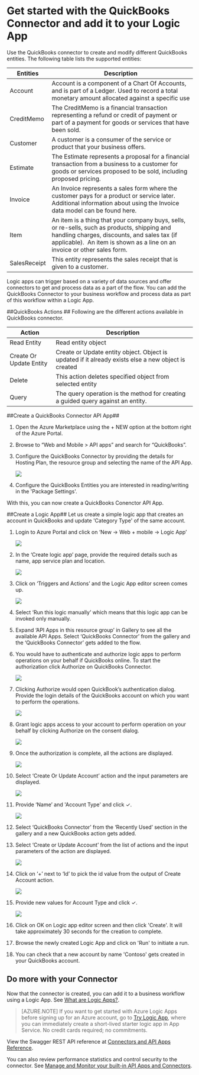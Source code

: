 <properties
   pageTitle="Using the QuickBooks Connector in Logic Apps | Microsoft Azure App Service"
   description="How to create and configure the QuickBooks Connector or API app and use it in a logic app in Azure App Service"
   services="app-service\logic"
   documentationCenter=".net,nodejs,java"
   authors="anuragdalmia"
   manager="dwrede"
   editor=""/>

<tags
   ms.service="app-service-logic"
   ms.devlang="multiple"
   ms.topic="article"
   ms.tgt_pltfrm="na"
   ms.workload="integration"
   ms.date="08/23/2015"
   ms.author="sameerch"/>


# Get started with the QuickBooks Connector and add it to your Logic App
Use the QuickBooks connector to create and modify different QuickBooks entities. The following table lists the supported entities:

Entities|Description
---|---
Account|Account is a component of a Chart Of Accounts, and is part of a Ledger. Used to record a total monetary amount allocated against a specific use
CreditMemo|The CreditMemo is a financial transaction representing a refund or credit of payment or part of a payment for goods or services that have been sold.
Customer|A customer is a consumer of the service or product that your business offers.
Estimate|The Estimate represents a proposal for a financial transaction from a business to a customer for goods or services proposed to be sold, including proposed pricing.
Invoice|An Invoice represents a sales form where the customer pays for a product or service later. Additional information about using the Invoice data model can be found here.
Item|An item is a thing that your company buys, sells, or re-sells, such as products, shipping and handling charges, discounts, and sales tax (if applicable).  An item is shown as a line on an invoice or other sales form.
SalesReceipt|This entity represents the sales receipt that is given to a customer.

Logic apps can trigger based on a variety of data sources and offer connectors to get and process data as a part of the flow. You can add the QuickBooks Connector to your business workflow and process data as part of this workflow within a Logic App. 

##QuickBooks Actions ##
Following are the different actions available in QuickBooks connector.

Action|Description
---|---
Read Entity|Read entity object
Create Or Update Entity|Create or Update entity object. Object is updated if it already exists else a new object is created
Delete|This action deletes specified object from selected entity
Query|The query operation is the method for creating a guided query against an entity.

##Create a QuickBooks Connector API App##
1.	Open the Azure Marketplace using the + NEW option at the bottom right of the Azure Portal.
2.	Browse to “Web and Mobile > API apps” and search for “QuickBooks”.
3.	Configure the QuickBooks Connector by providing the details for Hosting Plan, the resource group and selecting the name of the API App.

	![][13]
4. Configure the QuickBooks Entities you are interested in reading/writing in the 'Package Settings'.

With this, you can now create a QuickBooks Conenctor API App.


##Create a Logic App##
Let us create a simple logic app that creates an account in QuickBooks and update 'Category Type' of the same account.

1.	Login to Azure Portal and click on ‘New -> Web + mobile -> Logic App’

	![][1]

2.	In the ‘Create logic app’ page, provide the required details such as name, app service plan and location.

	![][2]

3.	Click on ‘Triggers and Actions’ and the Logic App editor screen comes up.

	![][3]

4.	Select ‘Run this logic manually’ which means that this logic app can be invoked only manually.


5.	Expand ‘API Apps in this resource group’ in Gallery to see all the available API Apps. Select ‘QuickBooks Connector’ from the gallery and the ‘QuickBooks Connector’ gets added to the flow.


6.	You would have to authenticate and authorize logic apps to perform operations on your behalf if QuickBooks online. To start the authorization click Authorize on QuickBooks Connector.

	![][4]

7.	Clicking Authorize would open QuickBook’s authentication dialog. Provide the login details of the QuickBooks account on which you want to perform the operations.

	![][5]

8. Grant logic apps access to your account to perform operation on your behalf by clicking Authorize on the consent dialog.

	![][6]

9.	Once the authorization is complete, all the actions are displayed.

	![][7]

10.	Select ‘Create Or Update Account’ action and the input parameters are displayed.

	![][8]

11.	Provide ‘Name’ and 'Account Type' and click ✓.

	![][9]

12.	Select ‘QuickBooks Connector’ from the ‘Recently Used’ section in the gallery and a new QuickBooks action gets added.

13.	Select ‘Create or Update Account’ from the list of actions and the input parameters of the action are displayed.

	![][10]

14.	Click on ‘+’ next to ‘Id’ to pick the id value from the output of Create Account action.

	![][11]

15.	Provide new values for Account Type and click ✓.

	![][12]

16. Click on OK on Logic app editor screen and then click 'Create'. It will take approximately 30 seconds for the creation to complete.

17. Browse the newly created Logic App and click on 'Run' to initiate a run.

18. You can check that a new account by name 'Contoso' gets created in your QuickBooks account.

## Do more with your Connector
Now that the connector is created, you can add it to a business workflow using a Logic App. See [What are Logic Apps?](app-service-logic-what-are-logic-apps.md).

>[AZURE.NOTE] If you want to get started with Azure Logic Apps before signing up for an Azure account, go to [Try Logic App](https://tryappservice.azure.com/?appservice=logic), where you can immediately create a short-lived starter logic app in App Service. No credit cards required; no commitments.

View the Swagger REST API reference at [Connectors and API Apps Reference](http://go.microsoft.com/fwlink/p/?LinkId=529766).

You can also review performance statistics and control security to the connector. See [Manage and Monitor your built-in API Apps and Connectors](app-service-logic-monitor-your-connectors.md).

<!--Image references-->
[1]: ./media/app-service-logic-connector-quickbooks/1_New_Logic_App.png
[2]: ./media/app-service-logic-connector-quickbooks/2_Logic_App_Settings.png
[3]: ./media/app-service-logic-connector-quickbooks/3_Logic_App_Editor.png
[4]: ./media/app-service-logic-connector-quickbooks/4_QuickBooks_Authorize.png
[5]: ./media/app-service-logic-connector-quickbooks/5_QuickBooks_Login.png
[6]: ./media/app-service-logic-connector-quickbooks/6_QuickBooks_User_Consent.png
[7]: ./media/app-service-logic-connector-quickbooks/7_QuickBooks_Actions.png
[8]: ./media/app-service-logic-connector-quickbooks/8_QuickBooks_Create_Account.png
[9]: ./media/app-service-logic-connector-quickbooks/9_Create_Account_OK.png
[10]: ./media/app-service-logic-connector-quickbooks/10_QuickBooks_Update_Account.png
[11]: ./media/app-service-logic-connector-quickbooks/11_Record_ID_from_Create.png
[12]: ./media/app-service-logic-connector-quickbooks/12_Update_Account_Address.png
[13]: ./media/app-service-logic-connector-quickbooks/13_Create_new_quickbooks_connector.png
